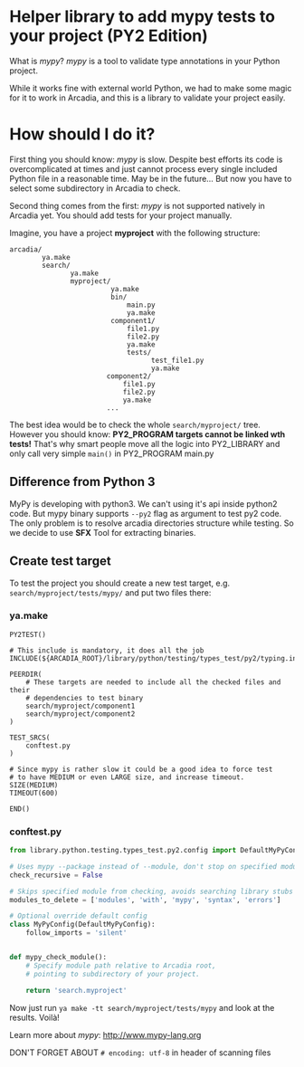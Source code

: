 Helper library to add mypy tests to your project (PY2 Edition)
=============================================================

What is *mypy*? *mypy* is a tool to validate type annotations in your Python project.

While it works fine with external world Python, we had to make some magic for it to work in Arcadia,
and this is a library to validate your project easily.

How should I do it?
===================

First thing you should know: *mypy* is slow. Despite best efforts its code is overcomplicated at times and just cannot process every single included Python file in a reasonable time. May be in the future… But now you have to select some subdirectory in Arcadia to check.

Second thing comes from the first: *mypy* is not supported natively in Arcadia yet. You should add tests for your project manually.

Imagine, you have a project **myproject** with the following structure:

    arcadia/
            ya.make
            search/
                   ya.make
                   myproject/
                             ya.make
                             bin/
                                 main.py
                                 ya.make
                             component1/
                                 file1.py
                                 file2.py
                                 ya.make
                                 tests/
                                       test_file1.py
                                       ya.make
                            component2/
                                file1.py
                                file2.py
                                ya.make
                            ...

The best idea would be to check the whole `search/myproject/` tree. However you should know: **PY2_PROGRAM targets cannot be linked wth tests!** That's why smart people move all the logic into PY2_LIBRARY and only call very simple `main()` in PY2_PROGRAM main.py

Difference from Python 3
------------------------
MyPy is developing with python3. We can't using it's api inside python2 code. But mypy binary supports `--py2` flag as argument to test py2 code.
The only problem is to resolve arcadia directories structure while testing. So we decide to use **SFX** Tool for extracting binaries. 

Create test target
------------------

To test the project you should create a new test target, e.g. `search/myproject/tests/mypy/` and put two files there:

### ya.make

```
PY2TEST()

# This include is mandatory, it does all the job
INCLUDE(${ARCADIA_ROOT}/library/python/testing/types_test/py2/typing.inc)

PEERDIR(
    # These targets are needed to include all the checked files and their
    # dependencies to test binary
    search/myproject/component1
    search/myproject/component2
)

TEST_SRCS(
    conftest.py
)

# Since mypy is rather slow it could be a good idea to force test
# to have MEDIUM or even LARGE size, and increase timeout.
SIZE(MEDIUM)
TIMEOUT(600)

END()
```

### conftest.py

```py
from library.python.testing.types_test.py2.config import DefaultMyPyConfig  # optional

# Uses mypy --package instead of --module, don't stop on specified module, check recursively to the end
check_recursive = False

# Skips specified module from checking, avoids searching library stubs for them, returns tp.Any
modules_to_delete = ['modules', 'with', 'mypy', 'syntax', 'errors']

# Optional override default config
class MyPyConfig(DefaultMyPyConfig):
    follow_imports = 'silent'


def mypy_check_module():
    # Specify module path relative to Arcadia root,
    # pointing to subdirectory of your project.

    return 'search.myproject'
```

Now just run `ya make -tt search/myproject/tests/mypy` and look at the results. Voilà!

Learn more about *mypy*: [http://www.mypy-lang.org ](http://www.mypy-lang.org/)

DON'T FORGET ABOUT `# encoding: utf-8` in header of scanning files
